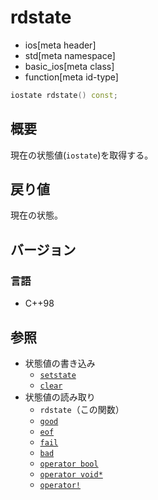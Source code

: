 # rdstate
* ios[meta header]
* std[meta namespace]
* basic_ios[meta class]
* function[meta id-type]

```cpp
iostate rdstate() const;
```

## 概要
現在の状態値(`iostate`)を取得する。

## 戻り値
現在の状態。

## バージョン
### 言語
- C++98

## 参照
- 状態値の書き込み
    - [`setstate`](setstate.md)
    - [`clear`](clear.md)
- 状態値の読み取り
    - `rdstate`（この関数）
    - [`good`](good.md)
    - [`eof`](eof.md)
    - [`fail`](fail.md)
    - [`bad`](bad.md)
    - [`operator bool`](op_bool.md)
    - [`operator void*`](op_voidptr.md)
    - [`operator!`](op_not.md)
